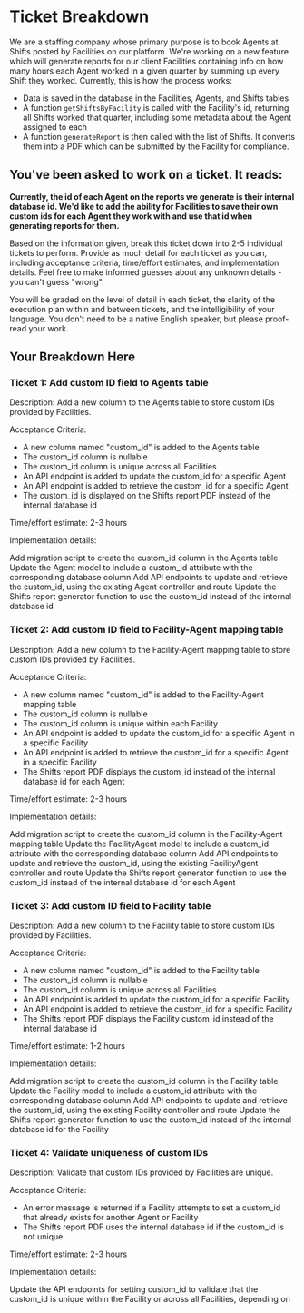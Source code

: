 # Ticket Breakdown
We are a staffing company whose primary purpose is to book Agents at Shifts posted by Facilities on our platform. We're working on a new feature which will generate reports for our client Facilities containing info on how many hours each Agent worked in a given quarter by summing up every Shift they worked. Currently, this is how the process works:

- Data is saved in the database in the Facilities, Agents, and Shifts tables
- A function `getShiftsByFacility` is called with the Facility's id, returning all Shifts worked that quarter, including some metadata about the Agent assigned to each
- A function `generateReport` is then called with the list of Shifts. It converts them into a PDF which can be submitted by the Facility for compliance.

## You've been asked to work on a ticket. It reads:

**Currently, the id of each Agent on the reports we generate is their internal database id. We'd like to add the ability for Facilities to save their own custom ids for each Agent they work with and use that id when generating reports for them.**


Based on the information given, break this ticket down into 2-5 individual tickets to perform. Provide as much detail for each ticket as you can, including acceptance criteria, time/effort estimates, and implementation details. Feel free to make informed guesses about any unknown details - you can't guess "wrong".


You will be graded on the level of detail in each ticket, the clarity of the execution plan within and between tickets, and the intelligibility of your language. You don't need to be a native English speaker, but please proof-read your work.

## Your Breakdown Here

### Ticket 1: Add custom ID field to Agents table
Description:
Add a new column to the Agents table to store custom IDs provided by Facilities.

Acceptance Criteria:

- A new column named "custom_id" is added to the Agents table
- The custom_id column is nullable
- The custom_id column is unique across all Facilities
- An API endpoint is added to update the custom_id for a specific Agent
- An API endpoint is added to retrieve the custom_id for a specific Agent
- The custom_id is displayed on the Shifts report PDF instead of the internal database id

Time/effort estimate:
2-3 hours

Implementation details:

Add migration script to create the custom_id column in the Agents table
Update the Agent model to include a custom_id attribute with the corresponding database column
Add API endpoints to update and retrieve the custom_id, using the existing Agent controller and route
Update the Shifts report generator function to use the custom_id instead of the internal database id

### Ticket 2: Add custom ID field to Facility-Agent mapping table
Description:
Add a new column to the Facility-Agent mapping table to store custom IDs provided by Facilities.

Acceptance Criteria:

- A new column named "custom_id" is added to the Facility-Agent mapping table
- The custom_id column is nullable
- The custom_id column is unique within each Facility
- An API endpoint is added to update the custom_id for a specific Agent in a specific Facility
- An API endpoint is added to retrieve the custom_id for a specific Agent in a specific Facility
- The Shifts report PDF displays the custom_id instead of the internal database id for each Agent

Time/effort estimate:
2-3 hours

Implementation details:

Add migration script to create the custom_id column in the Facility-Agent mapping table
Update the FacilityAgent model to include a custom_id attribute with the corresponding database column
Add API endpoints to update and retrieve the custom_id, using the existing FacilityAgent controller and route
Update the Shifts report generator function to use the custom_id instead of the internal database id for each Agent

### Ticket 3: Add custom ID field to Facility table
Description:
Add a new column to the Facility table to store custom IDs provided by Facilities.

Acceptance Criteria:

- A new column named "custom_id" is added to the Facility table
- The custom_id column is nullable
- The custom_id column is unique across all Facilities
- An API endpoint is added to update the custom_id for a specific Facility
- An API endpoint is added to retrieve the custom_id for a specific Facility
- The Shifts report PDF displays the Facility custom_id instead of the internal database id

Time/effort estimate:
1-2 hours

Implementation details:

Add migration script to create the custom_id column in the Facility table
Update the Facility model to include a custom_id attribute with the corresponding database column
Add API endpoints to update and retrieve the custom_id, using the existing Facility controller and route
Update the Shifts report generator function to use the custom_id instead of the internal database id for the Facility

### Ticket 4: Validate uniqueness of custom IDs
Description:
Validate that custom IDs provided by Facilities are unique.

Acceptance Criteria:

- An error message is returned if a Facility attempts to set a custom_id that already exists for another Agent or Facility
- The Shifts report PDF uses the internal database id if the custom_id is not unique

Time/effort estimate:
2-3 hours

Implementation details:

Update the API endpoints for setting custom_id to validate that the custom_id is unique within the Facility or across all Facilities, depending on
